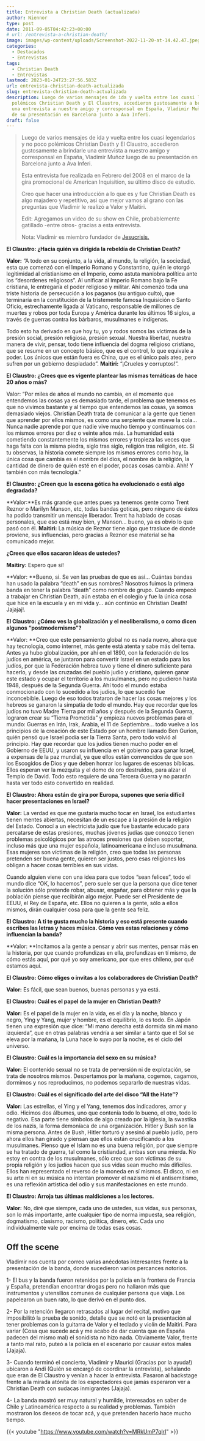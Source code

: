 ```yaml
---
title: Entrevista a Christian Death (actualizada)
author: Niennor
type: post
date: 2011-09-05T04:42:23+00:00
# url: /entrevista-a-christian-death/
image: images/wp-content/uploads/Screenshot-2022-11-20-at-14.42.47.jpeg.webp
categories:
  - Destacados
  - Entrevistas
tags:
  - Christian Death
  - Entrevistas
lastmod: 2023-01-24T23:27:56.583Z
url: entrevista-christian-death-actualizada
slug: entrevista-christian-death-actualizada
description: Luego de varios mensajes de ida y vuelta entre los cuasi legendarios y no poco
  polémicos Christian Death y El Claustro, accedieron gustosamente a brindarle
  una entrevista a nuestro amigo y corresponsal en España, Vladimir Muñoz luego
  de su presentación en Barcelona junto a Ava Inferi.
draft: false
---
```


> Luego de varios mensajes de ida y vuelta entre los cuasi legendarios y no poco polémicos Christian Death y El Claustro, accedieron gustosamente a brindarle una entrevista a nuestro amigo y corresponsal en España, Vladimir Muñoz luego de su presentación en Barcelona junto a Ava Inferi.
>
> Esta entrevista fue realizada en Febrero del 2008 en el marco de la gira promocional de American Inquisition, su último disco de estudio.
>
> Creo que hacer una introducción a lo que es y fue Christian Death es algo majadero y repetitivo, asi que mejor vamos al grano con las preguntas que Vladimir le realizó a Valor y Maitiri.
>
> Edit: Agregamos un video de su show en Chile, probablemente gatillado -entre otros- gracias a esta entrevista.  
>
> Nota: Vladimir es miembro fundador de [Jesucrisis.](https://open.spotify.com/artist/4T56CGwKgmH7Dw6xBrT12v)

**El Claustro: ¿Hacia quién va dirigida la rebeldía de Christian Death?**

**Valor:** “A todo en su conjunto, a la vida, al mundo, la religión, la sociedad, esta que comenzó con el Imperio Romano y Constantino, quién le otorgó legitimidad al cristianismo en el Imperio, como astuta maniobra política ante los “desordenes religiosos”. Al unificar al Imperio Romano bajo la Fe cristiana, le entregaría el poder religioso y militar. Ahí comenzó toda una triste historia de persecución a los paganos (su antiguo culto), que terminaría en la constitución de la tristemente famosa Inquisición o Santo Oficio, estrechamente ligada al Vaticano, responsable de millones de muertes y robos por toda Europa y América durante los últimos 16 siglos, a través de guerras contra los bárbaros, musulmanes e indígenas.

Todo esto ha derivado en que hoy tu, yo y rodos somos las víctimas de la presión social, presión religiosa, presión sexual. Nuestra libertad, nuestra manera de vivir, pensar, todo tiene influencia del dogma religioso cristiano, que se resume en un concepto básico, que es el control, lo que equivale a poder. Los únicos que están fuera es China, que es el único país ateo, pero sufren por un gobierno despiadado”.
**Maitiri:** “¡Crueles y corruptos!”.
  
**El Claustro: ¿Crees que es vigente plantear las mismas temáticas de hace 20 años o más?**
  
Valor: “Por miles de años el mundo no cambia, en el momento que entendemos las cosas ya es demasiado tarde, el problema que tenemos es que no vivimos bastante y al tiempo que entendemos las cosas, ya somos demasiado viejos. Christian Death trata de comunicar a la gente que tienen que aprender por ellos mismos, es como una serpiente que mueve la cola… Nunca nadie aprende por que nadie vive mucho tiempo y continuamos con los mismos errores por diez o veinte años más. La humanidad está cometiendo constantemente los mismos errores y tropieza las veces que haga falta con la misma piedra, siglo tras siglo, religión tras religión, etc. Si tu observas, la historia comete siempre los mismos errores como hoy, la única cosa que cambia es el nombre del dios, el nombre de la religión, la cantidad de dinero de quién esté en el poder, pocas cosas cambia. Ahh! Y también con más tecnología.”
  
**El Claustro: ¿Creen que la escena gótica ha evolucionado o está algo degradada?**
  
**Valor:**Es más grande que antes pues ya tenemos gente como Trent Reznor o Marilyn Manson, etc, todas bandas goticas, pero ninguno de éstos ha podido transmitir un mensaje liberador. Trent ha hablado de cosas personales, que eso está muy bien, y Manson… bueno, ya es obvio lo que pasó con él.
**Maitiri:** La música de Reznor tiene algo que trasluce de donde proviene, sus influencias, pero gracias a Reznor ese material se ha comunicado mejor.

**¿Crees que ellos sacaron ideas de ustedes?**
  
**Maitiry:** Espero que si!
  
**Valor: **Bueno, si. Se ven las pruebas de que es así… Cuántas bandas han usado la palabra “death” en sus nombres? Nosotros fuimos la primera banda en tener la palabra “death” como nombre de grupo. Cuando empecé a trabajar en Christian Death, aún estaba en el colegio y fue la única cosa que hice en la escuela y en mi vida y… aún continúo en Christian Death! Jajajaj!.
  
**El Claustro: ¿Cómo ves la globalización y el neoliberalismo, o como dicen algunos “postmodernismo”?**
  
**Valor: **Creo que este pensamiento global no es nada nuevo, ahora que hay tecnología, como internet, más gente está atenta y sabe más del tema. Antes ya hubo globalización, por ahí en el 1890, con la federación de los judíos en américa, se juntaron para convertir Israel en un estado para los judíos, por que la Federación hebrea tuvo y tiene el dinero suficiente para hacerlo, y desde las cruzadas del pueblo judío y cristiano, quieren ganar este estado y ocupar el territorio a los musulmanes, pero no pudieron hasta 1948, después de la Segunda Guerra. Ahí todo el mundo estaba conmocionado con lo sucedido a los judios, lo que sucedió fue inconcebible. Luego de eso todos trataron de hacer las cosas mejores y los hebreos se ganaron la simpatía de todo el mundo. Hay que recordar que los judíos no tuvo Madre Tierra por mil años y después de la Segunda Guerra, lograron crear su “Tierra Prometida” y empieza nuevos problemas para el mundo: Guerras en Irán, Irak, Arabia, el 11 de Septiembre… todo vuelve a los principios de la creación de este Estado por un hombre llamado Ben Gurion, quién pensó que Israel podía ser la Tierra Santa, pero todo volvió al principio. Hay que recordar que los judíos tienen mucho poder en el Gobierno de EEUU, y usaron su influencia en el gobierno para ganar Israel, a expensas de la paz mundial, ya que ellos están convencidos de que son los Escogidos de Dios y que deben honrar los lugares de escenas bíblicas. Ellos esperan ver la mezquita y el domo de oro destruidos, para alzar el Templo de David. Todo esto requiere de una Tercera Guerra y no pararán hasta ver todo esto convertido en realidad.
  
**El Claustro: Ahora están de gira por Europa, supones que sería difícil hacer presentaciones en Israel?**
  
**Valor:** La verdad es que me gustaría mucho tocar en Israel, los estudiantes tienen mentes abiertas, necesitan de un escape a la presión de la religión del Estado. Conocí a un electricista judío que fue bastante educado para percatarse de estas presiones, muchas jóvenes judías que conozco tienen problemas psicológicos por las atroces presiones que deben soportar, incluso más que una mujer española, latinoamericana e incluso musulmana. Esas mujeres son víctimas de la religión, creo que todas las personas pretenden ser buena gente, quieren ser justos, pero esas religiones los obligan a hacer cosas terribles en sus vidas.
  
  Cuando alguien viene con una idea para que todos “sean felices”, todo el mundo dice “OK, lo hacemos”, pero suele ser que la persona que dice tener la solución sólo pretende robar, abusar, engañar, para obtener más y que la población piense que recibirán algo mejor. Puede ser el Presidente de EEUU, el Rey de España, etc. Ellos no quieren a la gente, sólo a ellos mismos, dirán cualquier cosa para que la gente sea feliz.
  
**El Claustro: A ti te gusta mucho la historia y eso está presente cuando escribes las letras y haces música. Cómo ves estas relaciones y cómo influencian la banda?**
  
**Valor: **Incitamos a la gente a pensar y abrir sus mentes, pensar más en la historia, por que cuando profundizas en ella, profundizas en tí mismo, de cómo estás aquí, por qué yo soy americano, por que eres chileno, por qué estamos aquí.
  
**El Claustro: Cómo eliges o invitas a los colaboradores de Christian Death?**
  
**Valor:** Es fácil, que sean buenos, buenas personas y ya está.
  
**El Claustro: Cuál es el papel de la mujer en Christian Death?**
  
**Valor:** Es el papel de la mujer en la vida, es el día y la noche, blanco y negro, Ying y Yang, mujer y hombre, es el equilibrio, lo es todo. En Japón tienen una expresión que dice: “Mi mano derecha está dormida sin mi mano izquierda”, que en otras palabras vendría a ser similar a tanto que el Sol se eleva por la mañana, la Luna hace lo suyo por la noche, es el ciclo del universo.
  
**El Claustro: Cuál es la importancia del sexo en su música?**
  
**Valor:** El contenido sexual no se trata de perversión ni de explotación, se trata de nosotros mismos. Despertamos por la mañana, cogemos, cagamos, dormimos y nos reproducimos, no podemos separarlo de nuestras vidas.
  
**El Claustro: Cuál es el significado del arte del disco “All the Hate”?**
  
**Valor:** Las estrellas, el Ying y el Yang, tenemos dos indicadores, amor y odio. Hicimos dos álbumes, uno que contenía todo lo bueno, el otro, todo lo negativo. Esa parte tiene símbolos de algo creado por la iglesia, la swastika de los nazis, la forma demoníaca de una organización. Hitler y Bush son la misma persona. Antes de Bush, Hitler torturó y asesinó al pueblo judío, pero ahora ellos han girado y piensan que ellos están crucificando a los musulmanes. Pienso que el Islam no es una buena religión, por que siempre se ha tratado de guerra, tal como la cristiandad, ambas son una mierda. No estoy en contra de los musulmanes, sólo creo que son víctimas de su propia religión y los judíos hacen que sus vidas sean mucho más difíciles. Ellos han representado el reverso de la moneda en sí mismos. El disco, ni en su arte ni en su música no intentan promover el nazismo ni el antisemitismo, es una reflexión artística del odio y sus manifestaciones en este mundo.
  
**El Claustro: Arroja tus últimas maldiciones a los lectores.**
  
**Valor:** No, diré que siempre, cada uno de ustedes, sus vidas, sus personas, son lo más importante, ante cualquier tipo de norma impuesta, sea religión, dogmatismo, clasismo, racismo, política, dinero, etc. Cada uno individualmente vale por encima de todas esas cosas.
  
## Off the scene

Vladimir nos cuenta por correo varias anécdotas interesantes frente a la presentación de la banda, donde sucedieron varios percances notorios.

1- El bus y la banda fueron retenidos por la policía en la frontera de Francia y España, pretendían encontrar drogas pero no hallaron más que instrumentos y utensilios comunes de cualquier persona que viaja. Los papelearon un buen rato, lo que derivó en el punto dos.

2- Por la retención llegaron retrasados al lugar del recital, motivo que imposibilitó la prueba de sonido, detalle que se notó en la presentación al tener problemas con la guitarra de Valor y el teclado y violín de Maitiri. Para variar (Cosa que sucede acá y me acabo de dar cuenta que en España padecen del mismo mal) el sonidista no hizo nada. Obviamente Valor, frente a tanto mal rato, puteó a la policía en el escenario por causar estos males (Jajaja).

3- Cuando terminó el concierto, Vladimir y Maurici (Gracias por la ayuda!) ubicaron a Andi (Quién se encargó de coordinar la entrevista), señalando que eran de El Claustro y venían a hacer la entrevista. Pasaron al backstage frente a la mirada atónita de los espectadores que jamás esperaron ver a Christian Death con sudacas inmigrantes (Jajaja).

4- La banda mostró ser muy natural y humilde, interesados en saber de Chile y Latinoamérica respecto a su realidad y problemas. También mostraron los deseos de tocar acá, y que pretenden hacerlo hace mucho tiempo.

{{< youtube "https://www.youtube.com/watch?v=MRkUmP7qlrI" >}}
